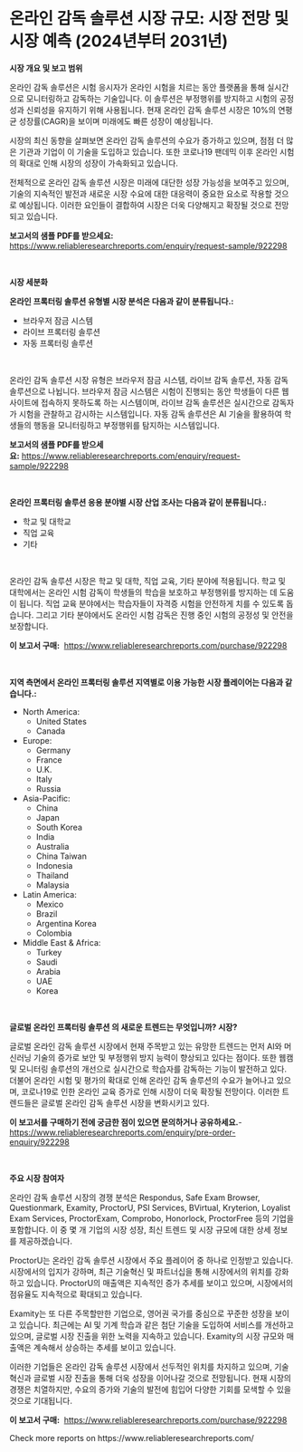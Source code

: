 <p><h1>온라인 감독 솔루션 시장 규모: 시장 전망 및 시장 예측 (2024년부터 2031년)</h1></p><p><strong>시장 개요 및 보고 범위</strong></p>
<p><p>온라인 감독 솔루션은 시험 응시자가 온라인 시험을 치르는 동안 플랫폼을 통해 실시간으로 모니터링하고 감독하는 기술입니다. 이 솔루션은 부정행위를 방지하고 시험의 공정성과 신뢰성을 유지하기 위해 사용됩니다. 현재 온라인 감독 솔루션 시장은 10%의 연평균 성장률(CAGR)을 보이며 미래에도 빠른 성장이 예상됩니다.</p><p>시장의 최신 동향을 살펴보면 온라인 감독 솔루션의 수요가 증가하고 있으며, 점점 더 많은 기관과 기업이 이 기술을 도입하고 있습니다. 또한 코로나19 팬데믹 이후 온라인 시험의 확대로 인해 시장의 성장이 가속화되고 있습니다.</p><p>전체적으로 온라인 감독 솔루션 시장은 미래에 대단한 성장 가능성을 보여주고 있으며, 기술의 지속적인 발전과 새로운 시장 수요에 대한 대응력이 중요한 요소로 작용할 것으로 예상됩니다. 이러한 요인들이 결합하여 시장은 더욱 다양해지고 확장될 것으로 전망되고 있습니다.</p></p>
<p><strong>보고서의 샘플 PDF를 받으세요:</strong> <a href="https://www.reliableresearchreports.com/enquiry/request-sample/922298">https://www.reliableresearchreports.com/enquiry/request-sample/922298</a></p>
<p>&nbsp;</p>
<p><strong>시장 세분화</strong></p>
<p><strong>온라인 프록터링 솔루션 유형별 시장 분석은 다음과 같이 분류됩니다.:</strong></p>
<p><ul><li>브라우저 잠금 시스템</li><li>라이브 프록터링 솔루션</li><li>자동 프록터링 솔루션</li></ul></p>
<p>&nbsp;</p>
<p><p>온라인 감독 솔루션 시장 유형은 브라우저 잠금 시스템, 라이브 감독 솔루션, 자동 감독 솔루션으로 나뉩니다. 브라우저 잠금 시스템은 시험이 진행되는 동안 학생들이 다른 웹 사이트에 접속하지 못하도록 하는 시스템이며, 라이브 감독 솔루션은 실시간으로 감독자가 시험을 관찰하고 감시하는 시스템입니다. 자동 감독 솔루션은 AI 기술을 활용하여 학생들의 행동을 모니터링하고 부정행위를 탐지하는 시스템입니다.</p></p>
<p><strong>보고서의 샘플 PDF를 받으세요:</strong>&nbsp;<a href="https://www.reliableresearchreports.com/enquiry/request-sample/922298">https://www.reliableresearchreports.com/enquiry/request-sample/922298</a></p>
<p>&nbsp;</p>
<p><strong> 온라인 프록터링 솔루션 응용 분야별 시장 산업 조사는 다음과 같이 분류됩니다.:</strong></p>
<p><ul><li>학교 및 대학교</li><li>직업 교육</li><li>기타</li></ul></p>
<p>&nbsp;</p>
<p><p>온라인 감독 솔루션 시장은 학교 및 대학, 직업 교육, 기타 분야에 적용됩니다. 학교 및 대학에서는 온라인 시험 감독이 학생들의 학습을 보호하고 부정행위를 방지하는 데 도움이 됩니다. 직업 교육 분야에서는 학습자들이 자격증 시험을 안전하게 치를 수 있도록 돕습니다. 그리고 기타 분야에서도 온라인 시험 감독은 진행 중인 시험의 공정성 및 안전을 보장합니다.</p></p>
<p><strong>이 보고서 구매:</strong>&nbsp; <a href="https://www.reliableresearchreports.com/purchase/922298">https://www.reliableresearchreports.com/purchase/922298</a></p>
<p>&nbsp;</p>
<p><strong>지역 측면에서 온라인 프록터링 솔루션 지역별로 이용 가능한 시장 플레이어는 다음과 같습니다.:</strong></p>
<p><ul>
    <li>
        North America:
        <ul>
            <li>United States</li>
            <li>Canada</li>
        </ul>
    </li>
    <li>
        Europe:
        <ul>
            <li>Germany</li>
            <li>France</li>
            <li>U.K.</li>
            <li>Italy</li>
            <li>Russia</li>
        </ul>
    </li>
    <li>
        Asia-Pacific:
        <ul>
            <li>China</li>
            <li>Japan</li>
            <li>South Korea</li>
            <li>India</li>
            <li>Australia</li>
            <li>China Taiwan</li>
            <li>Indonesia</li>
            <li>Thailand</li>
            <li>Malaysia</li>
        </ul>
    </li>
    <li>
        Latin America:
        <ul>
            <li>Mexico</li>
            <li>Brazil</li>
            <li>Argentina Korea</li>
            <li>Colombia</li>
        </ul>
    </li>
    <li>
        Middle East & Africa:
        <ul>
            <li>Turkey</li>
            <li>Saudi</li>
            <li>Arabia</li>
            <li>UAE</li>
            <li>Korea</li>
        </ul>
    </li>
    </ul></p>
<p>&nbsp;</p>
<p><strong>글로벌 온라인 프록터링 솔루션 의 새로운 트렌드는 무엇입니까? 시장?</strong></p>
<p><p>글로벌 온라인 감독 솔루션 시장에서 현재 주목받고 있는 유망한 트렌드는 먼저 AI와 머신러닝 기술의 증가로 보안 및 부정행위 방지 능력이 향상되고 있다는 점이다. 또한 웹캠 및 모니터링 솔루션의 개선으로 실시간으로 학습자를 감독하는 기능이 발전하고 있다. 더불어 온라인 시험 및 평가의 확대로 인해 온라인 감독 솔루션의 수요가 늘어나고 있으며, 코로나19로 인한 온라인 교육 증가로 인해 시장이 더욱 확장될 전망이다. 이러한 트렌드들은 글로벌 온라인 감독 솔루션 시장을 변화시키고 있다.</p></p>
<p><strong>이 보고서를 구매하기 전에 궁금한 점이 있으면 문의하거나 공유하세요.</strong>- <a href="https://www.reliableresearchreports.com/enquiry/pre-order-enquiry/922298">https://www.reliableresearchreports.com/enquiry/pre-order-enquiry/922298</a></p>
<p>&nbsp;</p>
<p><strong>주요 시장 참여자</strong></p>
<p><p>온라인 감독 솔루션 시장의 경쟁 분석은 Respondus, Safe Exam Browser, Questionmark, Examity, ProctorU, PSI Services, BVirtual, Kryterion, Loyalist Exam Services, ProctorExam, Comprobo, Honorlock, ProctorFree 등의 기업을 포함합니다. 이 중 몇 개 기업의 시장 성장, 최신 트렌드 및 시장 규모에 대한 상세 정보를 제공하겠습니다.</p><p>ProctorU는 온라인 감독 솔루션 시장에서 주요 플레이어 중 하나로 인정받고 있습니다. 시장에서의 입지가 강하며, 최근 기술혁신 및 파트너십을 통해 시장에서의 위치를 강화하고 있습니다. ProctorU의 매출액은 지속적인 증가 추세를 보이고 있으며, 시장에서의 점유율도 지속적으로 확대되고 있습니다.</p><p>Examity는 또 다른 주목할만한 기업으로, 영어권 국가를 중심으로 꾸준한 성장을 보이고 있습니다. 최근에는 AI 및 기계 학습과 같은 첨단 기술을 도입하여 서비스를 개선하고 있으며, 글로벌 시장 진출을 위한 노력을 지속하고 있습니다. Examity의 시장 규모와 매출액은 계속해서 상승하는 추세를 보이고 있습니다.</p><p>이러한 기업들은 온라인 감독 솔루션 시장에서 선두적인 위치를 차지하고 있으며, 기술 혁신과 글로벌 시장 진출을 통해 더욱 성장을 이어나갈 것으로 전망됩니다. 현재 시장의 경쟁은 치열하지만, 수요의 증가와 기술의 발전에 힘입어 다양한 기회를 모색할 수 있을 것으로 기대됩니다.</p></p>
<p><strong>이 보고서 구매:</strong>&nbsp;&nbsp;<a href="https://www.reliableresearchreports.com/purchase/922298">https://www.reliableresearchreports.com/purchase/922298</a></p>
<p>Check more reports on https://www.reliableresearchreports.com/</p>
